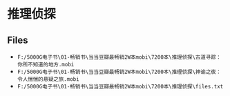 # 推理侦探

## Files

- `F:/5000G电子书\01-畅销书\当当豆瓣最畅销2W本mobi\7200本\推理侦探\古道寻踪：你所不知道的地方.mobi`
- `F:/5000G电子书\01-畅销书\当当豆瓣最畅销2W本mobi\7200本\推理侦探\神谕之夜：令人惴惴的悬疑之旅.mobi`
- `F:/5000G电子书\01-畅销书\当当豆瓣最畅销2W本mobi\7200本\推理侦探\files.txt`
